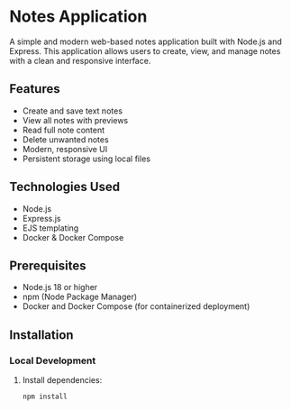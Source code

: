 # Notes Application

A simple and modern web-based notes application built with Node.js and Express. This application allows users to create, view, and manage notes with a clean and responsive interface.

## Features

- Create and save text notes
- View all notes with previews
- Read full note content
- Delete unwanted notes
- Modern, responsive UI
- Persistent storage using local files

## Technologies Used

- Node.js
- Express.js
- EJS templating
- Docker & Docker Compose

## Prerequisites

- Node.js 18 or higher
- npm (Node Package Manager)
- Docker and Docker Compose (for containerized deployment)

## Installation

### Local Development

1. Install dependencies:
   ```bash
   npm install